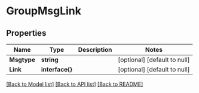 # GroupMsgLink

## Properties
Name | Type | Description | Notes
------------ | ------------- | ------------- | -------------
**Msgtype** | **string** |  | [optional] [default to null]
**Link** | **interface{}** |  | [optional] [default to null]

[[Back to Model list]](../README.md#documentation-for-models) [[Back to API list]](../README.md#documentation-for-api-endpoints) [[Back to README]](../README.md)


